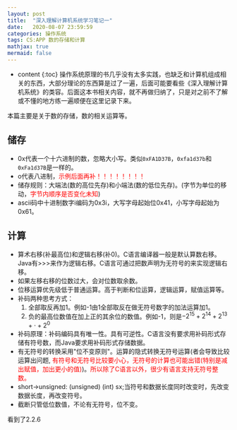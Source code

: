 ```yaml
---
layout: post
title:  "深入理解计算机系统学习笔记一"
date:   2020-08-07 23:59:59
categories: 操作系统
tags: CS:APP 数的存储和计算
mathjax: true
mermaid: false
---
```


* content
{:toc}
操作系统原理的书几乎没有太多实践，也缺乏和计算机组成相关的东西，大部分理论的东西算是过了一遍，后面可能要看些《深入理解计算机系统》的类容。后面这本书相关内容，就不再做归纳了，只是对之前不了解或不懂的地方练一遍顺便在这里记录下来。

本篇主要是关于数的存储，数的相关运算等。


## 储存
* 0x代表一个十六进制的数，忽略大小写。类似`0xFA1D37B`，`0xfa1d37b`和`0xFa1d37B`是一样的。
* o代表八进制，<span style="color:red">示例后面再补！！！！！！！！</span>
* 储存规则：大端法(数的高位先存)和小端法(数的低位先存)。(字节为单位的移动，<span style="color:red">字节内顺序是否变化未知</span>)
* ascii码中十进制数字i编码为0x3i，大写字母起始位0x41，小写字母起始为0x61。

## 计算
* 算术右移(补最高位)和逻辑右移(补0)。C语言编译器一般是默认算数右移。Java有>>>来作为逻辑右移。C语言可通过把数声明为无符号的来实现逻辑右移。
* 如果左移右移的位数过大，会对位数取余数。
* 位移运算优先级低于普通运算。高于判断和位运算，逻辑运算，赋值运算等。
* 补码两种思考方式：
  1. 全部取反再加1。例如-1由1全部取反在做无符号数字的加法运算加1。
  2. 负的最高位数值在加上正的其余位的数值。例如-1，则是$-2^{15} + 2^{14} + 2^{13}+ \cdot + 2^{0}$
* 补码原理：补码编码具有唯一性。具有可逆性。C语言没有要求用补码形式存储有符号数，而Java要求用补码形式存储数据。
* 有无符号的转换采用"位不变原则"。运算的隐式转换无符号运算(者会导致比较运算出问题, <span style="color:red">有符号和无符号比较要小心，无符号的计算也可能出错(特别是减出赋值，加出更小的值)</span>)。<span style="color:red">所以除了C语言以外，很少有语言支持无符号整数。</span>
* short->unsigned: (unsigned) (int) sx;当符号和数据长度同时改变时，先改变数据长度，再改变符号。
* 截断只管低位数值，不论有无符号，位不变。


看到了2.2.6